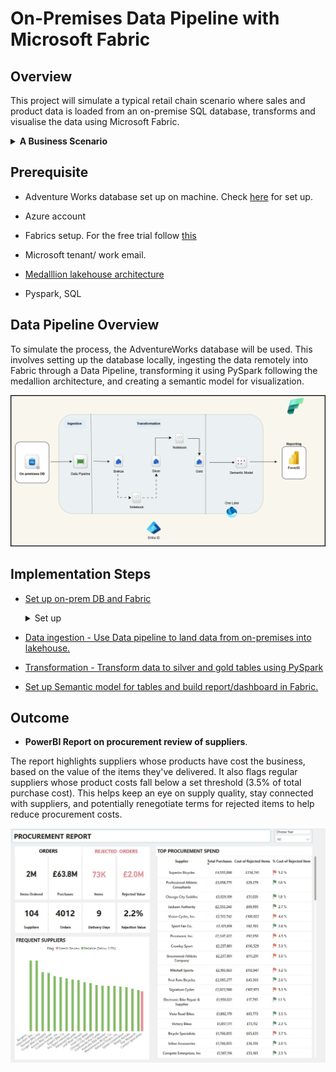 # On-Premises Data Pipeline with Microsoft Fabric

## Overview

This project will simulate a typical  retail chain scenario where sales and product data is loaded from an on-premise SQL database, transforms and visualise the data using Microsoft Fabric.

  <details><summary><b> A Business Scenario</b></summary>
Let's say . . .

A company was facing quality issues in its supply chain, several vendors were consistently delivering defective items, leading to increased rejection rates, production delays, and rising costs. Procurement teams struggled to pinpoint which suppliers were responsible for the most rejected goods and how much these defects were costing the business.

Now, management has asked:
“Which of our suppliers are responsible for the most product rejections, and how much are these defects costing us? Which vendors are delivering consistent quality, and how can we reduce returns and losses?”

A solution . . .

proposes up a data pipeline that pulls procurement and vendor info from the on-premises database and processes using **Fabric**. It calculates key metrics like how many items were rejected, how much they cost, and which vendors have the highest rejection rates. The results show up in a BI dashboard so the team can quickly spot which suppliers are not meeting up with expectations. With this, the team will use the data to negotiate better deals and cut down on procurement costs.

  </details>

## Prerequisite

- Adventure Works database set up on machine. Check [here](https://github.com/adekolaolat/fabric-data-engineering-on-premises-db/blob/main/guides/on-prem-db-setup.md) for set up.
- Azure account
- Fabrics setup. For the free trial follow [this](https://www.youtube.com/watch?v=RHV7jZqc_tE)
- Microsoft tenant/ work email.
- [Medalllion lakehouse architecture](https://learn.microsoft.com/en-us/azure/databricks/lakehouse/medallion)

- Pyspark, SQL


## Data Pipeline Overview

To simulate the process, the AdventureWorks database will be used. This involves setting up the database locally, ingesting the data remotely into Fabric through a Data Pipeline, transforming it using PySpark following the medallion architecture, and creating a semantic model for visualization.

![alt text](/images/On-prem_Fabric.png)

## Implementation Steps

- [Set up  on-prem DB and Fabric](https://github.com/adekolaolat/fabric-data-engineering-on-premises-db/blob/main/guides/on-prem-db-setup.md)
  <details><summary>Set up</summary>

  - SQL Server, SSMS
  - Restore AdventureWorks database
  - Enable Remote Connections to SQL Server
  - Set up on-premises DB on machine

  </details>

- [Data ingestion - Use Data pipeline to land data from  on-premises into lakehouse.](https://github.com/adekolaolat/fabric-data-engineering-on-premises-db/blob/main/guides/data-ingestion.md)

- [Transformation - Transform data to silver and  gold tables using PySpark](https://github.com/adekolaolat/fabric-data-engineering-on-premises-db/blob/main/guides/transformation.md)

- [Set up Semantic model for tables and build report/dashboard in Fabric.](https://github.com/adekolaolat/fabric-data-engineering-on-premises-db/blob/main/guides/semantic-model.md)

## Outcome

- **PowerBI Report on procurement review of suppliers**.
  
The report highlights suppliers whose products have cost the business, based on the value of the items they've delivered. It also flags regular suppliers whose product costs fall below a set threshold (3.5% of total purchase cost). This helps keep an eye on supply quality, stay connected with suppliers, and potentially renegotiate terms for rejected items to help reduce procurement costs.

![alt text](images/AW_dashboard_Fabric_procurement.jpg)
